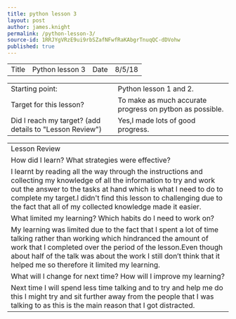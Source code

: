 ```yaml
---
title: python lesson 3
layout: post
author: james.knight
permalink: /python-lesson-3/
source-id: 1RRJYgVRzE9ui9rbSZafNFwfRaKAbgrTnuqQC-dDVohw
published: true
---
```

<table>
  <tr>
    <td>Title</td>
    <td>Python lesson 3</td>
    <td>Date</td>
    <td>8/5/18</td>
  </tr>
</table>


<table>
  <tr>
    <td>Starting point:</td>
    <td>Python lesson 1 and 2.</td>
  </tr>
  <tr>
    <td>Target for this lesson?</td>
    <td>To make as much accurate progress on pytbon as possible.</td>
  </tr>
  <tr>
    <td>Did I reach my target? 
(add details to "Lesson Review")</td>
    <td>Yes,I made lots of good progress.</td>
  </tr>
</table>


<table>
  <tr>
    <td>Lesson Review</td>
  </tr>
  <tr>
    <td>How did I learn? What strategies were effective? </td>
  </tr>
  <tr>
    <td>I learnt by reading all the way through the instructions and collecting my knowledge of all the information to try and work out the answer to the tasks at hand which is what I need to do to complete my target.I didn't find this lesson to challenging due to the fact that all of my collected knowledge made it easier.</td>
  </tr>
  <tr>
    <td>What limited my learning? Which habits do I need to work on? </td>
  </tr>
  <tr>
    <td>My learning was limited due to the fact that I spent a lot of time talking rather than working which hindranced the amount of work that I completed over the period of the lesson.Even though about half of the talk was about the work I still don’t think that it helped me so therefore it limited my learning.</td>
  </tr>
  <tr>
    <td>What will I change for next time? How will I improve my learning?</td>
  </tr>
  <tr>
    <td>Next time I will spend less time talking and to try and help me do this I might try and sit further away from the people that I was talking to as this is the main reason that I got distracted.</td>
  </tr>
</table>


